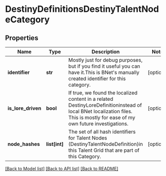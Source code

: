 # DestinyDefinitionsDestinyTalentNodeCategory

## Properties
Name | Type | Description | Notes
------------ | ------------- | ------------- | -------------
**identifier** | **str** | Mostly just for debug purposes, but if you find it useful you can have it.This is BNet&#39;s manually created identifier for this category. | [optional] 
**is_lore_driven** | **bool** | If true, we found the localized content in a related DestinyLoreDefinitioninstead of local BNet localization files.  This is mostly for ease of my own future investigations. | [optional] 
**node_hashes** | **list[int]** | The set of all hash identifiers for Talent Nodes (DestinyTalentNodeDefinition)in this Talent Grid that are part of this Category. | [optional] 

[[Back to Model list]](../README.md#documentation-for-models) [[Back to API list]](../README.md#documentation-for-api-endpoints) [[Back to README]](../README.md)


